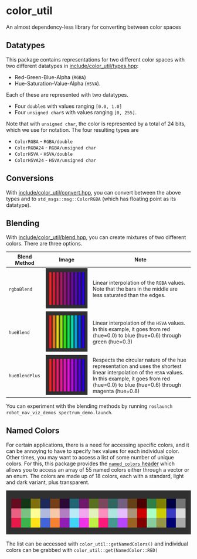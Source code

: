 # color_util
An almost dependency-less library for converting between color spaces

## Datatypes
This package contains representations for two different color spaces with two different datatypes in [include/color_util/types.hpp](color_util/include/color_util/types.hpp):
 * Red-Green-Blue-Alpha (`RGBA`)
 * Hue-Saturation-Value-Alpha (`HSVA`).

Each of these are represented with two datatypes.
 * Four `double`s with values ranging `[0.0, 1.0]`
 * Four `unsigned char`s with values ranging `[0, 255]`.

Note that with `unsigned char`, the color is represented by a total of 24 bits, which we use for notation. The four resulting types are
 * `ColorRGBA` - `RGBA/double`
 * `ColorRGBA24` - `RGBA/unsigned char`
 * `ColorHSVA` - `HSVA/double`
 * `ColorHSVA24` - `HSVA/unsigned char`

## Conversions
With [include/color_util/convert.hpp](color_util/include/color_util/convert.hpp), you can convert between the above types and to `std_msgs::msg::ColorRGBA` (which has floating point as its datatype).

## Blending
With [include/color_util/blend.hpp](color_util/include/color_util/blend.hpp), you can create mixtures of two different colors. There are three options.

| Blend Method   | Image | Note |
| ------------   | ----- | ---- |
| `rgbaBlend`    | ![rgba blend example](doc/blend00.png) | Linear interpolation of the `RGBA` values. Note that the bars in the middle are less saturated than the edges. |
| `hueBlend`     | ![hue blend example](doc/blend01.png) | Linear interpolation of the `HSVA` values. In this example, it goes from red (hue=0.0) to blue (hue=0.6) through green (hue=0.3) |
| `hueBlendPlus` | ![hue blend plus example](doc/blend02.png) | Respects the circular nature of the hue representation and uses the shortest linear interpolation of the `HSVA` values. In this example, it goes from red (hue=0.0) to blue (hue=0.6) through magenta (hue=0.8) |

You can experiment with the blending methods by running `roslaunch robot_nav_viz_demos spectrum_demo.launch`.

## Named Colors
For certain applications, there is a need for accessing specific colors, and it can be annoying to have to specify hex values for each individual color. Other times, you may want to access a list of some number of unique colors. For this, this package provides the [`named_colors` header](color_util/include/color_util/named_colors.hpp) which allows you to access an array of 55 named colors either through a vector or an enum. The colors are made up of 18 colors, each with a standard, light and dark variant, plus transparent.

![color values](doc/named.png)

The list can be accessed with `color_util::getNamedColors()` and individual colors can be grabbed with `color_util::get(NamedColor::RED)`
